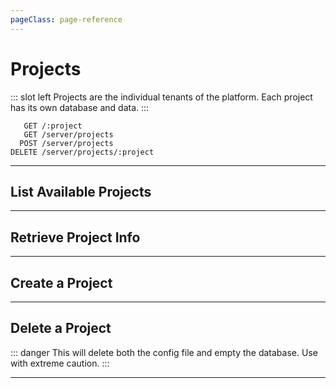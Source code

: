 ```yaml
---
pageClass: page-reference
---
```


# Projects

<two-up>

::: slot left
Projects are the individual tenants of the platform. Each project has its own database and data.
:::

<info-box title="Endpoints" slot="right">

```endpoints
   GET /:project
   GET /server/projects
  POST /server/projects
DELETE /server/projects/:project
```

</info-box>
</two-up>

---

## List Available Projects

<two-up>
<template slot="left">

Lists the available (public) projects in the API.

You can prevent projects from being returned in this endpoint by prefixing the config file of the project with `private.`, for example: `private.thumper.php` for the `thumper` project.

::: tip
This endpoint is always publicy accessible.
:::

#### Parameters

No URL parameters available.

#### Query

No query parameters available.

#### Returns

Array of project key strings.

</template>

<template slot="right">
<div class="sticky">
<info-box title="Endpoint">

```endpoints
   GET /server/projects
```

</info-box>
<info-box title="Response">

```json
{
  "data": [
    "thumper",
    "thumper-staging",
    "monospace",
    "ranger"
  ],
  "public": true
}
```

</info-box>
</div>
</template>
</two-up>

---

## Retrieve Project Info

<two-up>
<template slot="left">

Gets information like name, locale, accent color about the given project.

::: tip
This endpoint is always publicy accessible. Logged in users get more information.
:::

### Parameters

<def-list>

!!! include params/project.md !!!

</def-list>

### Attributes

<def-list>

#### api.version <def-type alert>authenticated</def-type> <def-type>string</def-type>
Current version of the API in use.

#### api.requires2FA <def-type>boolean</def-type>
If the API requires 2FA for all its users.

#### api.database <def-type alert>authenticated</def-type> <def-type>string</def-type>
What database type is being used. 

#### api.project_logo <def-type>file object</def-type>
Nested file information for the project's logo.

#### api.project_color <def-type>string (hex)</def-type>
Project's accent color.

#### api.project_foreground <def-type>file object</def-type>
Nested file information for the project's public page's foreground.

#### api.project_background <def-type>file object</def-type>
Nested file information for the project's public page's background.

#### api.project_public_note <def-type>string</def-type>
Nested file information for the project's public note.

#### api.default_locale <def-type>string</def-type>
Locale string of the default language for the application.

#### api.telemetry <def-type>boolean</def-type>
Whether or not the API is allowed to send anonymous tracking information.

#### api.project_name <def-type>string</def-type>
The name of the project.

#### server.max_upload_size <def-type alert>authenticated</def-type> <def-type>string</def-type>
Maximum upload size in bytes that the server can accept.

#### server.general.php_version <def-type alert>authenticated</def-type> <def-type>string</def-type>
Current version of PHP that's being used in the server.

#### server.general.php_api <def-type alert>authenticated</def-type> <def-type>string</def-type>
How PHP is being run.

</def-list>

### Query

No query parameters available.

### Returns

Object of project and server information.

---

#### Public Pages
The `project_color`, `project_logo`, `project_foreground`, `project_background`, and `project_public_note` are used to build out the public pages of the admin app, like the login page.

</template>

<template slot="right">
<div class="sticky">
<info-box title="Endpoint">

```endpoints
   GET /:project/
```

</info-box>

<info-box title="Response">

```json
{
  "data": {
    "api": {
      "version": "8.3.1",
      "requires2FA": false,
      "database": "mysql",
      "project_name": "Thumper",
      "project_logo": {
        "full_url": "https://demo.directus.io/uploads/thumper/originals/19acff06-4969-5c75-9cd5-dc3f27506de2.svg",
        "url": "/uploads/thumper/originals/19acff06-4969-5c75-9cd5-dc3f27506de2.svg"
      },
      "project_color": "#4CAF50",
      "project_foreground": {
        "full_url": "https://demo.directus.io/uploads/thumper/originals/f28c49b0-2b4f-571e-bf62-593107cbf2ec.svg",
        "url": "/uploads/thumper/originals/f28c49b0-2b4f-571e-bf62-593107cbf2ec.svg"
      },
      "project_background": {
        "full_url": "https://demo.directus.io/uploads/thumper/originals/03a06753-6794-4b9a-803b-3e1cd15e0742.jpg",
        "url": "/uploads/thumper/originals/03a06753-6794-4b9a-803b-3e1cd15e0742.jpg"
      },
      "telemetry": true,
      "default_locale": "en-US",
      "project_public_note": "**Welcome to the Directus Public Demo!**\n\nYou can sign in with `admin@example.com` and `password`. Occasionally users break things, but don’t worry… the whole server resets each hour."
    },
    "server": {
      "max_upload_size": 20971520,
      "general": {
        "php_version": "7.2.24-0ubuntu0.18.04.1",
        "php_api": "apache2handler"
      }
    }
  }
}
```

</info-box>
</div>
</template>
</two-up>

---

## Create a Project

<two-up>
<template slot="left">

Create a new project. You are required to have an empty database and credentials to access it.

### Parameters

No URL parameters available.

### Attributes

<def-list>

#### project <def-type alert>required</def-type> <def-type>string</def-type>
Key for the project. This is used in the API URLs.

#### project_name <def-type>optional</def-type> <def-type>string</def-type>
Human friendly name for the project. Will be shown in the Directus admin app.

#### private <def-type>optional</def-type> <def-type>boolean</def-type>
Instantiate this project as a private project.

#### force <def-type>optional</def-type> <def-type>boolean</def-type>
Force the installation. This will overwrite whatever's there before. This will not alter any user created tables.

#### existing <def-type>optional</def-type> <def-type>boolean</def-type>
Overwrites existing Directus system collections. This will not alter any user created tables.

#### super_admin_token <def-type alert>required</def-type> <def-type>string</def-type>
The first time you create a project, the provided token will be saved and required for subsequent project installs. It can also be found and configured in `/config/__api.json` on your server.

#### db_host <def-type>optional</def-type> <def-type>string</def-type>
Host of the database. Defaults to `localhost`.

#### db_port <def-type>optional</def-type> <def-type>integer</def-type>
Port of the database. Defaults to `3306`.

#### db_name <def-type alert>required</def-type> <def-type>string</def-type>
Name of the database you're connecting to.

#### db_user <def-type alert>required</def-type> <def-type>string</def-type>
Database user that has permission to modify your database.

#### db_password <def-type>optional</def-type> <def-type>string</def-type>
Password for the database user.

#### user_email <def-type alert>required</def-type> <def-type>string</def-type>
Email address of the first admin user of the platform. New users can be added later using [the `/users` endpoint](/api/users).

#### user_password <def-type alert>required</def-type> <def-type>string</def-type>
Password for the first admin user of the platform.

#### user_token <def-type>optional</def-type> <def-type>string</def-type>
A static token for the user that can be used as access token for the API.

</def-list>

::: tip Other Configuration Objects
`cache`, `storage`, `auth`, `cors`, and `mail` configuration settings can be provided in this endpoint as well. See [the `_example.php` config file](https://github.com/directus/api/blob/84e1713296deaff288e0db0f54a119cf245aebcd/config/_example.php#L26-L150) for more information.
:::

### Query

No query parameters available.

### Returns

Empty payload with status 200 OK

</template>

<template slot="right">
<div class="sticky">
<info-box title="Endpoint">

```endpoints
  POST /server/projects
```

</info-box>

<info-box title="Request">

```json
{
  "project": "thumper",
  "super_admin_token": "very_secret_token",
  "db_name": "db",
  "db_user": "root",
  "db_password": "root",
  "user_email": "admin@example.com",
  "user_password": "password",
}
```

</info-box>
</div>
</template>
</two-up>

---

## Delete a Project

::: danger 
This will delete both the config file and empty the database. Use with extreme caution.
:::

<two-up>
<template slot="left">

Delete an existing project

### Parameters

<def-list>

!!! include params/project.md !!!

</def-list>

### Query

<def-list>

#### super_admin_token <def-type alert>required</def-type> <def-type>string</def-type>
The first time you create a project, the provided token will be saved and required for subsequent project installs. It can also be found and configured in `/config/__api.json` on your server.

</def-list>

### Returns

Returns an empty body with HTTP status 204

</template>

<template slot="right">
<div class="sticky">
<info-box title="Endpoint">

```endpoints
DELETE /server/projects/:project
```

</info-box>
</div>
</template>
</two-up>

---
